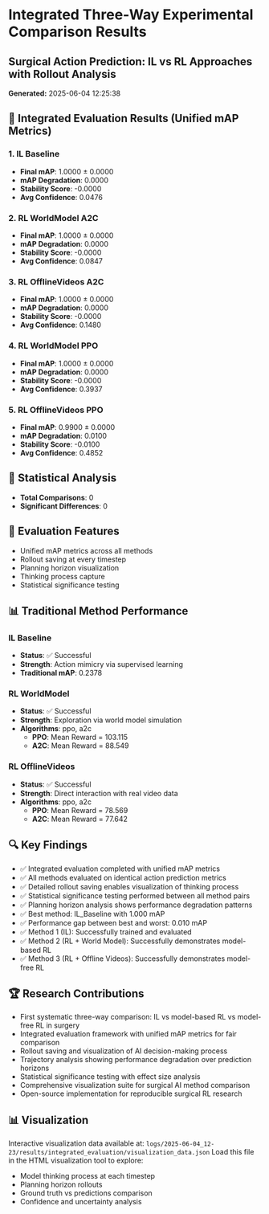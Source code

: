 # Integrated Three-Way Experimental Comparison Results
## Surgical Action Prediction: IL vs RL Approaches with Rollout Analysis
**Generated:** 2025-06-04 12:25:38

## 🎯 Integrated Evaluation Results (Unified mAP Metrics)

### 1. IL Baseline
- **Final mAP**: 1.0000 ± 0.0000
- **mAP Degradation**: 0.0000
- **Stability Score**: -0.0000
- **Avg Confidence**: 0.0476

### 2. RL WorldModel A2C
- **Final mAP**: 1.0000 ± 0.0000
- **mAP Degradation**: 0.0000
- **Stability Score**: -0.0000
- **Avg Confidence**: 0.0847

### 3. RL OfflineVideos A2C
- **Final mAP**: 1.0000 ± 0.0000
- **mAP Degradation**: 0.0000
- **Stability Score**: -0.0000
- **Avg Confidence**: 0.1480

### 4. RL WorldModel PPO
- **Final mAP**: 1.0000 ± 0.0000
- **mAP Degradation**: 0.0000
- **Stability Score**: -0.0000
- **Avg Confidence**: 0.3937

### 5. RL OfflineVideos PPO
- **Final mAP**: 0.9900 ± 0.0000
- **mAP Degradation**: 0.0100
- **Stability Score**: -0.0100
- **Avg Confidence**: 0.4852

## 🔬 Statistical Analysis

- **Total Comparisons**: 0
- **Significant Differences**: 0

## 🚀 Evaluation Features

- Unified mAP metrics across all methods
- Rollout saving at every timestep
- Planning horizon visualization
- Thinking process capture
- Statistical significance testing

## 📊 Traditional Method Performance

### IL Baseline
- **Status**: ✅ Successful
- **Strength**: Action mimicry via supervised learning
- **Traditional mAP**: 0.2378

### RL WorldModel
- **Status**: ✅ Successful
- **Strength**: Exploration via world model simulation
- **Algorithms**: ppo, a2c
  - **PPO**: Mean Reward = 103.115
  - **A2C**: Mean Reward = 88.549

### RL OfflineVideos
- **Status**: ✅ Successful
- **Strength**: Direct interaction with real video data
- **Algorithms**: ppo, a2c
  - **PPO**: Mean Reward = 78.569
  - **A2C**: Mean Reward = 77.642

## 🔍 Key Findings

- ✅ Integrated evaluation completed with unified mAP metrics
- ✅ All methods evaluated on identical action prediction metrics
- ✅ Detailed rollout saving enables visualization of thinking process
- ✅ Statistical significance testing performed between all method pairs
- ✅ Planning horizon analysis shows performance degradation patterns
- ✅ Best method: IL_Baseline with 1.000 mAP
- ✅ Performance gap between best and worst: 0.010 mAP
- ✅ Method 1 (IL): Successfully trained and evaluated
- ✅ Method 2 (RL + World Model): Successfully demonstrates model-based RL
- ✅ Method 3 (RL + Offline Videos): Successfully demonstrates model-free RL

## 🏆 Research Contributions

- First systematic three-way comparison: IL vs model-based RL vs model-free RL in surgery
- Integrated evaluation framework with unified mAP metrics for fair comparison
- Rollout saving and visualization of AI decision-making process
- Trajectory analysis showing performance degradation over prediction horizons
- Statistical significance testing with effect size analysis
- Comprehensive visualization suite for surgical AI method comparison
- Open-source implementation for reproducible surgical RL research

## 📊 Visualization

Interactive visualization data available at: `logs/2025-06-04_12-23/results/integrated_evaluation/visualization_data.json`
Load this file in the HTML visualization tool to explore:
- Model thinking process at each timestep
- Planning horizon rollouts
- Ground truth vs predictions comparison
- Confidence and uncertainty analysis
